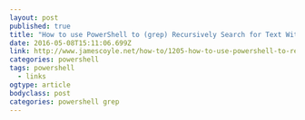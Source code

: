 ```yaml
---
layout: post 
published: true 
title: "How to use PowerShell to (grep) Recursively Search for Text Within Files on Windows – JamesCoyle.net" 
date: 2016-05-08T15:11:06.699Z 
link: http://www.jamescoyle.net/how-to/1205-how-to-use-powershell-to-recursively-search-for-text-within-files-on-windows 
categories: powershell
tags: powershell
  - links
ogtype: article 
bodyclass: post 
categories: powershell grep
---
```


